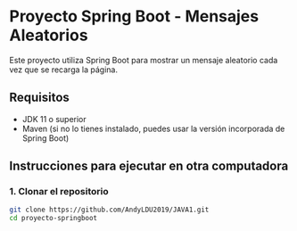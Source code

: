 # Proyecto Spring Boot - Mensajes Aleatorios

Este proyecto utiliza Spring Boot para mostrar un mensaje aleatorio cada vez que se recarga la página.

## Requisitos

- JDK 11 o superior
- Maven (si no lo tienes instalado, puedes usar la versión incorporada de Spring Boot)

## Instrucciones para ejecutar en otra computadora

### 1. Clonar el repositorio
```bash
git clone https://github.com/AndyLDU2019/JAVA1.git
cd proyecto-springboot
